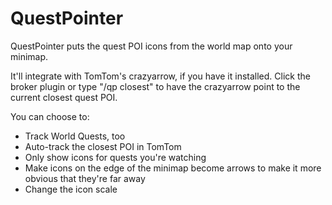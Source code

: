 # QuestPointer

QuestPointer puts the quest POI icons from the world map onto your minimap.

It'll integrate with TomTom's crazyarrow, if you have it installed. Click the broker plugin or type "/qp closest" to have the crazyarrow point to the current closest quest POI.

You can choose to:

 * Track World Quests, too
 * Auto-track the closest POI in TomTom
 * Only show icons for quests you're watching
 * Make icons on the edge of the minimap become arrows to make it more obvious that they're far away
 * Change the icon scale
